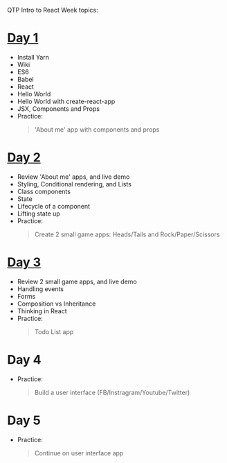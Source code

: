 QTP Intro to React Week topics:

# [Day 1](./Day1)

- Install Yarn
- Wiki
- ES6
- Babel
- React
- Hello World
- Hello World with create-react-app
- JSX, Components and Props
- Practice:
  >'About me' app with components and props

# [Day 2](./Day2)

- Review 'About me' apps, and live demo
- Styling, Conditional rendering, and Lists
- Class components
- State
- Lifecycle of a component
- Lifting state up
- Practice:
  > Create 2 small game apps: Heads/Tails and Rock/Paper/Scissors

# [Day 3](./Day3)

- Review 2 small game apps, and live demo
- Handling events
- Forms
- Composition vs Inheritance
- Thinking in React
- Practice:
  > Todo List app

# Day 4

- Practice:
  > Build a user interface (FB/Instragram/Youtube/Twitter)

# Day 5

- Practice:
  > Continue on user interface app
